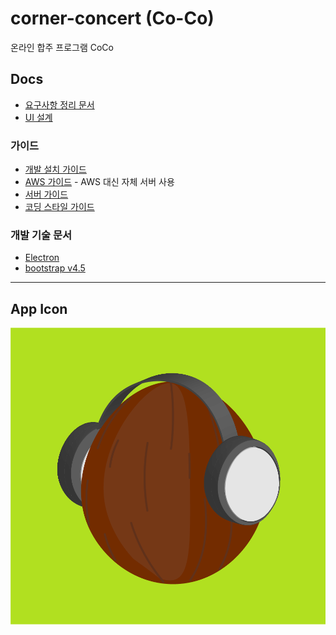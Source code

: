 # corner-concert (Co-Co)
온라인 합주 프로그램 CoCo 
## Docs
* [요구사항 정리 문서](https://docs.google.com/document/d/1bS9YL_KBj9RWH5BVuHX5cTylBy6i9H6TM4EfrVcpG80/edit)
* [UI 설계](res/ui-design/README.md)
### 가이드
* [개발 설치 가이드](install_guide.md)  
* [AWS 가이드](aws_guide.md) - AWS 대신 자체 서버 사용
* [서버 가이드](svr_guide.md)
* [코딩 스타일 가이드](coding_style_guide.md)
### 개발 기술 문서
* [Electron](https://www.electronjs.org/docs)
* [bootstrap v4.5](https://getbootstrap.com/docs/4.5/getting-started/introduction/)
***
## App Icon
![CoCo_icon](res/icon.png)  
